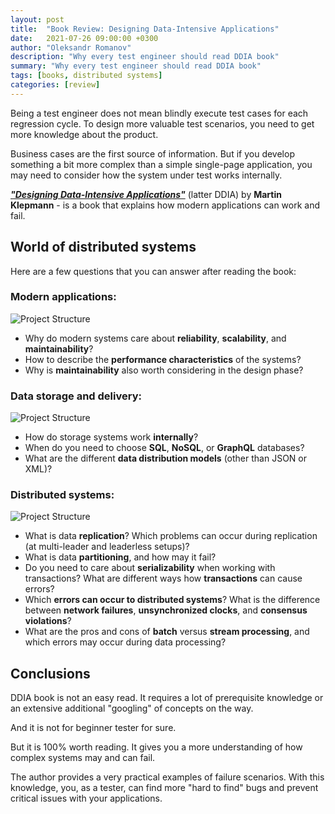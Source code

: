 ```yaml
---
layout: post
title:  "Book Review: Designing Data-Intensive Applications"
date:   2021-07-26 09:00:00 +0300
author: "Oleksandr Romanov"
description: "Why every test engineer should read DDIA book"
summary: "Why every test engineer should read DDIA book"
tags: [books, distributed systems]
categories: [review]
---
```


Being a test engineer does not mean blindly execute test cases for each regression cycle. To design more valuable test scenarios, you need to get more knowledge about the product.  

Business cases are the first source of information. But if you develop something a bit more complex than a simple single-page application, you may need to consider how the system under test works internally.  
 
[***"Designing Data-Intensive Applications"***](https://www.oreilly.com/library/view/designing-data-intensive-applications/9781491903063/) (latter DDIA) by **Martin Klepmann** - is a book that explains how modern applications can work and fail.

## World of distributed systems

Here are a few questions that you can answer after reading the book:

### Modern applications:
  ![Project Structure](/img/20210726/sys_architecture.png)  

  - Why do modern systems care about **reliability**, **scalability**, and **maintainability**?
  - How to describe the **performance characteristics** of the systems?
  - Why is **maintainability** also worth considering in the design phase? 


### Data storage and delivery:
  ![Project Structure](/img/20210726/protobuffs.png)
  - How do storage systems work **internally**? 
  - When do you need to choose **SQL**, **NoSQL**, or **GraphQL** databases? 
  - What are the different **data distribution models** (other than JSON or XML)?  

### Distributed systems:
  ![Project Structure](/img/20210726/error.png)  

  - What is data **replication**? Which problems can occur during replication (at multi-leader and leaderless setups)?
  - What is data **partitioning**, and how may it fail? 
  - Do you need to care about **serializability** when working with transactions? What are different ways how **transactions** can cause errors?
  - Which **errors can occur to distributed systems**? What is the difference between **network failures**, **unsynchronized clocks**, and **consensus violations**? 
  - What are the pros and cons of **batch** versus **stream processing**, and which errors may occur during data processing?

## Conclusions  

DDIA book is not an easy read. It requires a lot of prerequisite knowledge or an extensive additional "googling" of concepts on the way.

And it is not for beginner tester for sure. 

But it is 100% worth reading. 
It gives you a more understanding of how complex systems may and can fail.  

The author provides a very practical examples of failure scenarios.
With this knowledge, you, as a tester, can find more "hard to find" bugs and prevent critical issues with your applications. 
